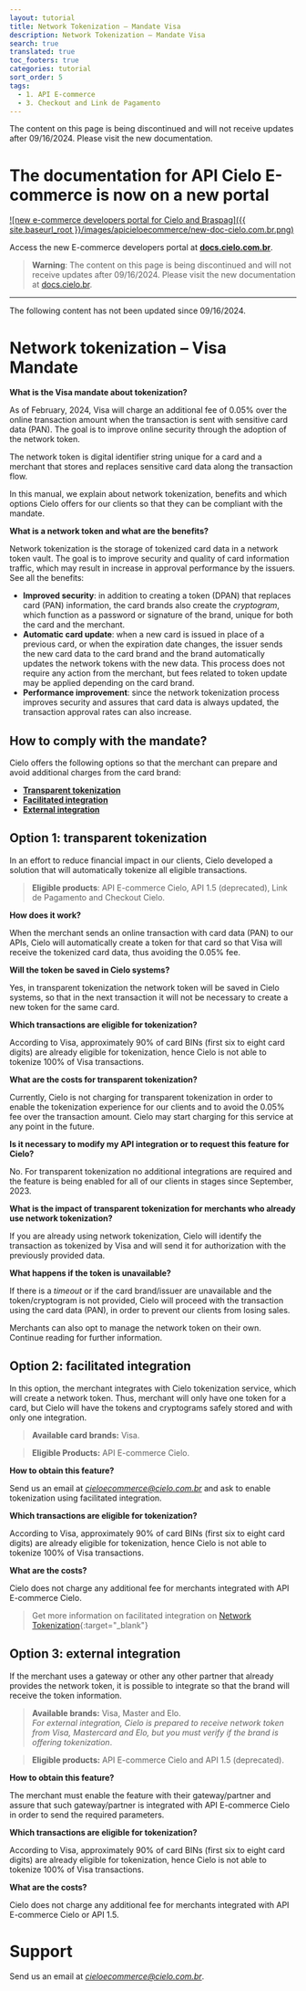 ```yaml
---
layout: tutorial
title: Network Tokenization – Mandate Visa
description: Network Tokenization – Mandate Visa
search: true
translated: true
toc_footers: true
categories: tutorial
sort_order: 5
tags:
  - 1. API E-commerce
  - 3. Checkout and Link de Pagamento
---
```


<aside class="warning"> The content on this page is being discontinued and will not receive updates after 09/16/2024. Please visit the new documentation.</aside>

# The documentation for API Cielo E-commerce is now on a new portal

[![new e-commerce developers portal for Cielo and Braspag]({{ site.baseurl_root }}/images/apicieloecommerce/new-doc-cielo.com.br.png)](https://docs.cielo.com.br/english)

Access the new E-commerce developers portal at **[docs.cielo.com.br](https://docs.cielo.com.br/english)**.

> **Warning**: The content on this page is being discontinued and will not receive updates after 09/16/2024. Please visit the new documentation at [docs.cielo.br](https://docs.cielo.com.br/ecommerce-cielo-en/docs/what-is-card-tokenization).

--------------------------------------------------------------------------------------------------------------------------

<aside class="warning"> The following content has not been updated since 09/16/2024.</aside>

# Network tokenization – Visa Mandate

**What is the Visa mandate about tokenization?**

As of February, 2024, Visa will charge an additional fee of 0.05% over the online transaction amount when the transaction is sent with sensitive card data (PAN). The goal is to improve online security through the adoption of the network token.

The network token is digital identifier string unique for a card and a merchant that stores and replaces sensitive card data along the transaction flow.

In this manual, we explain about network tokenization, benefits and which options Cielo offers for our clients so that they can be compliant with the mandate.

**What is a network token and what are the benefits?**

Network tokenization is the storage of tokenized card data in a network token vault.
The goal is to improve security and quality of card information traffic, which may result in increase in approval performance by the issuers. See all the benefits:

* **Improved security**: in addition to creating a token (DPAN) that replaces card (PAN) information, the card brands also create the *cryptogram*, which function as a password or signature of the brand, unique for both the card and the merchant.
* **Automatic card update**: when a new card is issued in place of a previous card, or when the expiration date changes, the issuer sends the new card data to the card brand and the brand automatically updates the network tokens with the new data. This process does not require any action from the merchant, but fees related to token update may be applied depending on the card brand.
* **Performance improvement**: since the network tokenization process improves security and assures that card data is always updated, the transaction approval rates can also increase.

## How to comply with the mandate?

Cielo offers the following options so that the merchant can prepare and avoid additional charges from the card brand:

* **[Transparent tokenization](https://developercielo.github.io/en/tutorial/tokenizacaobandeira#option-1-transparent-tokenization)**
* **[Facilitated integration](https://developercielo.github.io/en/tutorial/tokenizacaobandeira#option-2-facilitated-integration)**
* **[External integration](https://developercielo.github.io/en/tutorial/tokenizacaobandeira#option-3-external-integration)**

## Option 1: transparent tokenization

In an effort to reduce financial impact in our clients, Cielo developed a solution that will automatically tokenize all eligible transactions.

> **Eligible products**: API E-commerce Cielo, API 1.5 (deprecated), Link de Pagamento and Checkout Cielo.

**How does it work?**

When the merchant sends an online transaction with card data (PAN) to our APIs, Cielo will automatically create a token for that card so that Visa will receive the tokenized card data, thus avoiding the 0.05% fee.

**Will the token be saved in Cielo systems?**

Yes, in transparent tokenization the network token will be saved in Cielo systems, so that in the next transaction it will not be necessary to create a new token for the same card.

**Which transactions are eligible for tokenization?**

According to Visa, approximately 90% of card BINs (first six to eight card digits) are already eligible for tokenization, hence Cielo is not able to tokenize 100% of Visa transactions.

**What are the costs for transparent tokenization?**

Currently, Cielo is not charging for transparent tokenization in order to enable the tokenization experience for our clients and to avoid the 0.05% fee over the transaction amount. Cielo may start charging for this service at any point in the future.

**Is it necessary to modify my API integration or to request this feature for Cielo?**

No. For transparent tokenization no additional integrations are required and the feature is being enabled for all of our clients in stages since September, 2023.

**What is the impact of transparent tokenization for merchants who already use network tokenization?**

If you are already using network tokenization, Cielo will identify the transaction as tokenized by Visa and will send it for authorization with the previously provided data.

**What happens if the token is unavailable?**

If there is a *timeout* or if the card brand/issuer are unavailable and the token/cryptogram is not provided, Cielo will proceed with the transaction using the card data (PAN), in order to prevent our clients from losing sales.

Merchants can also opt to manage the network token on their own. Continue reading for further information.

## Option 2: facilitated integration

In this option, the merchant integrates with Cielo tokenization service, which will create a network token. Thus, merchant will only have one token for a card, but Cielo will have the tokens and cryptograms safely stored and with only one integration.

> **Available card brands:** Visa.

> **Eligible Products:** API E-commerce Cielo.

**How to obtain this feature?**

Send us an email at *cieloecommerce@cielo.com.br* and ask to enable tokenization using facilitated integration.

**Which transactions are eligible for tokenization?**

According to Visa, approximately 90% of card BINs (first six to eight card digits) are already eligible for tokenization, hence Cielo is not able to tokenize 100% of Visa transactions.

**What are the costs?**

Cielo does not charge any additional fee for merchants integrated with API E-commerce Cielo.

> Get more information on facilitated integration on [Network Tokenization](https://developercielo.github.io/en/manual/cielo-ecommerce#network-tokenization){:target="_blank"}

## Option 3: external integration

If the merchant uses a gateway or other any other partner that already provides the network token, it is possible to integrate so that the brand will receive the token information.

> **Available brands:** Visa, Master and Elo.<br>
> *For external integration, Cielo is prepared to receive network token from Visa, Mastercard and Elo, but you must verify if the brand is offering tokenization*.

> **Eligible products:** API E-commerce Cielo and API 1.5 (deprecated).

**How to obtain this feature?**

The merchant must enable the feature with their gateway/partner and assure that such gateway/partner is integrated with API E-commerce Cielo in order to send the required parameters.

**Which transactions are eligible for tokenization?**

According to Visa, approximately 90% of card BINs (first six to eight card digits) are already eligible for tokenization, hence Cielo is not able to tokenize 100% of Visa transactions.

**What are the costs?**

Cielo does not charge any additional fee for merchants integrated with API E-commerce Cielo or API 1.5.

# Support

Send us an email at *cieloecommerce@cielo.com.br*.
